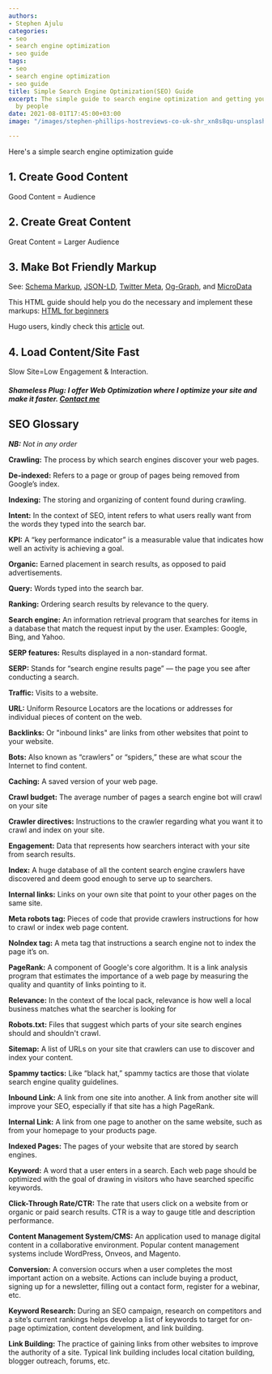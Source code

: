 ```yaml
---
authors:
- Stephen Ajulu
categories:
- seo
- search engine optimization
- seo guide
tags:
- seo
- search engine optimization
- seo guide
title: Simple Search Engine Optimization(SEO) Guide
excerpt: The simple guide to search engine optimization and getting your page seen
  by people
date: 2021-08-01T17:45:00+03:00
image: "/images/stephen-phillips-hostreviews-co-uk-shr_xn8s8qu-unsplash.jpg"

---
```

Here's a simple search engine optimization guide

## 1. Create Good Content

Good Content = Audience

## 2. Create Great Content

Great Content = Larger Audience

## 3. Make Bot Friendly Markup

See: [Schema Markup](https://schema.org/docs/schemas.html), [JSON-LD](https://json-ld.org/), [Twitter Meta](https://developer.twitter.com/en/docs/twitter-for-websites/cards/overview/markup), [Og-Graph](https://ogp.me/), and [MicroData](https://www.w3.org/TR/microdata/)

This HTML guide should help you do the necessary and implement these markups: [HTML for beginners](https://www.websiteplanet.com/blog/html-guide-beginners/)

Hugo users, kindly check this [article](https://stephenajulu.com/blog/how-to-add-schema-json-ld-to-your-hugo-blog-site) out.

## 4. Load Content/Site Fast

Slow Site=Low Engagement & Interaction.

##### **Shameless Plug**: I offer Web Optimization where I optimize your site and make it faster. [**Contact me**](mailto:alunje73@gmail.com?subject=Web%20Optimization&body=Site%3A%0D%0AHost%3A%0D%0APlatform%2FProgramming%20Language%3A%0D%0ABody%3A)

## **SEO Glossary**

**_NB:_** _Not in any order_

**Crawling:** The process by which search engines discover your web pages.

**De-indexed:** Refers to a page or group of pages being removed from Google’s index.

**Indexing:** The storing and organizing of content found during crawling.

**Intent:** In the context of SEO, intent refers to what users really want from the words they typed into the search bar.

**KPI:** A “key performance indicator” is a measurable value that indicates how well an activity is achieving a goal.

**Organic:** Earned placement in search results, as opposed to paid advertisements.

**Query:** Words typed into the search bar.

**Ranking:** Ordering search results by relevance to the query.

**Search engine:** An information retrieval program that searches for items in a database that match the request input by the user. Examples: Google, Bing, and Yahoo.

**SERP features:** Results displayed in a non-standard format.

**SERP:** Stands for “search engine results page” — the page you see after conducting a search.

**Traffic:** Visits to a website.

**URL:** Uniform Resource Locators are the locations or addresses for individual pieces of content on the web.

**Backlinks:** Or "inbound links" are links from other websites that point to your website.

**Bots:** Also known as “crawlers” or “spiders,” these are what scour the Internet to find content.

**Caching:** A saved version of your web page.

**Crawl budget:** The average number of pages a search engine bot will crawl on your site

**Crawler directives:** Instructions to the crawler regarding what you want it to crawl and index on your site.

**Engagement:** Data that represents how searchers interact with your site from search results.

**Index:** A huge database of all the content search engine crawlers have discovered and deem good enough to serve up to searchers.

**Internal links:** Links on your own site that point to your other pages on the same site.

**Meta robots tag:** Pieces of code that provide crawlers instructions for how to crawl or index web page content.

**NoIndex tag:** A meta tag that instructions a search engine not to index the page it’s on.

**PageRank:** A component of Google's core algorithm. It is a link analysis program that estimates the importance of a web page by measuring the quality and quantity of links pointing to it.

**Relevance:** In the context of the local pack, relevance is how well a local business matches what the searcher is looking for

**Robots.txt:** Files that suggest which parts of your site search engines should and shouldn't crawl.

**Sitemap:** A list of URLs on your site that crawlers can use to discover and index your content.

**Spammy tactics:** Like “black hat,” spammy tactics are those that violate search engine quality guidelines.

**Inbound Link:** A link from one site into another. A link from another site will improve your SEO, especially if that site has a high PageRank.

**Internal Link:** A link from one page to another on the same website, such as from your homepage to your products page.

**Indexed Pages:** The pages of your website that are stored by search engines.

**Keyword:** A word that a user enters in a search. Each web page should be optimized with the goal of drawing in visitors who have searched specific keywords.

**Click-Through Rate/CTR:** The rate that users click on a website from or organic or paid search results. CTR is a way to gauge title and description performance.

**Content Management System/CMS:** An application used to manage digital content in a collaborative environment. Popular content management systems include WordPress, Onveos, and Magento.

**Conversion:** A conversion occurs when a user completes the most important action on a website. Actions can include buying a product, signing up for a newsletter, filling out a contact form, register for a webinar, etc.

**Keyword Research:** During an SEO campaign, research on competitors and a site’s current rankings helps develop a list of keywords to target for on-page optimization, content development, and link building.

**Link Building:** The practice of gaining links from other websites to improve the authority of a site. Typical link building includes local citation building, blogger outreach, forums, etc.

